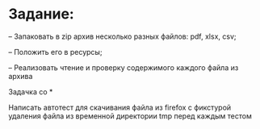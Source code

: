 # Задание:


– Запаковать в zip архив несколько разных файлов: 
pdf, 
xlsx, 
csv;


– Положить его в ресурсы;

– Реализовать чтение и проверку содержимого каждого файла из архива



Задачка со *

Написать автотест для скачивания файла из firefox с фикстурой удаления файла из временной директории tmp перед каждым тестом
